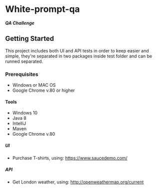 # White-prompt-qa

***QA Challenge***

## Getting Started

This project includes both UI and API tests in order to keep easier and simple, they're separated in two packages inside test folder and can be runned separated. 

### Prerequisites

- Windows or MAC OS 
- Google Chrome v.80 or higher 

#### Tools

- Windows 10
- Java 8
- IntelliJ
- Maven 
- Google Chrome v.80


##### UI
- Purchase T-shirts, using: https://www.saucedemo.com/ 


##### API
- Get London weather, using: http://openweathermap.org/current 

